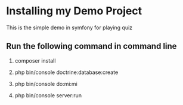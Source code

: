 Installing my Demo Project
========================
This is the simple demo in symfony for playing quiz 

Run the following command in command line
------------------------------------------
1. composer install

2. php bin/console doctrine:database:create

3. php bin/console do:mi:mi

4. php bin/console server:run



